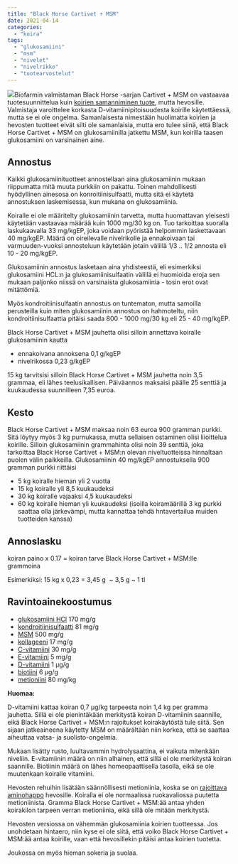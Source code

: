 ```yaml
---
title: "Black Horse Cartivet + MSM"
date: 2021-04-14
categories: 
  - "koira"
tags: 
  - "glukosamiini"
  - "msm"
  - "nivelet"
  - "nivelrikko"
  - "tuotearvostelut"
---
```


[![](images/black-horse-cartivet-msm-250x250.jpeg)](https://www.katiska.eu/wp-content/uploads/2021/04/black-horse-cartivet-msm.jpeg)Biofarmin valmistaman Black Horse -sarjan Cartivet + MSM on vastaavaa tuotesuunnittelua kuin [koirien samanniminen tuote](https://www.katiska.eu/tieto/lisaravinteiden-annostus/cartivet-msm/), mutta hevosille. Valmistaja varoittelee korkasta D-vitamiinipitoisuudesta koirille käytettäessä, mutta se ei ole ongelma. Samanlaisesta nimestään huolimatta koirien ja hevosten tuotteet eivät silti ole samanlaisia, mutta ero tulee siinä, että Black Horse Cartivet + MSM on glukosamiinilla jatkettu MSM, kun koirilla taasen glukosamiini on varsinainen aine.

## Annostus

Kaikki glukosamiinituotteet annostellaan aina glukosamiinin mukaan riippumatta mitä muuta purkkiin on pakattu. Toinen mahdollisesti hyödyllinen ainesosa on konroitiinisulfaatti, mutta sitä ei käytetä annostuksen laskemisessa, kun mukana on glukosamiinia.

Koiralle ei ole määritelty glukosamiinin tarvetta, mutta huomattavan yleisesti käytetään vastaavaa määrää kuin 1000 mg/30 kg on. Tuo tarkoittaa suoralla laskukaavalla 33 mg/kgEP, joka voidaan pyöristää helpommin laskettavaan 40 mg/kgEP. Määrä on oireilevalle nivelrikolle ja ennakoivaan tai varmuuden-vuoksi annosteluun käytetään jotain välillä 1/3 .. 1/2 annosta eli 10 - 20 mg/kgEP.

Glukosamiinin annostus lasketaan aina yhdisteestä, eli esimerkiksi glukosamiini HCL:n ja glukosamiinisulfaatin välillä ei huomioida eroja sen mukaan paljonko niissä on varsinaista glukosamiinia - tosin erot ovat mitättömiä.

Myös kondroitiinisulfaatin annostus on tuntematon, mutta samoilla perusteilla kuin miten glukosamiinin annostus on hahmoteltu, niin kondroitiinisulfaattia pitäisi saada 800 - 1000 mg/30 kg eli 25 - 40 mg/kgEP.

Black Horse Cartivet + MSM jauhetta olisi silloin annettava koiralle glukosamiinin kautta

- ennakoivana annoksena 0,1 g/kgEP
- nivelrikossa 0,23 g/kgEP

15 kg tarvitsisi silloin Black Horse Cartivet + MSM jauhetta noin 3,5 grammaa, eli lähes teelusikallisen. Päiväannos maksaisi päälle 25 senttiä ja kuukaudessa suunnilleen 7,35 euroa.

## Kesto

Black Horse Cartivet + MSM maksaa noin 63 euroa 900 gramman purkki. Sitä löytyy myös 3 kg purnukassa, mutta sellaisen ostaminen olisi liioittelua koirille. Silloin glukosamiinin grammahinta olisi noin 39 senttiä, joka tarkoittaa Black Horse Cartivet + MSM:n olevan niveltuotteissa hinnaltaan puolen välin paikkeilla. Glukosamiinin 40 mg/kgEP annostuksella 900 gramman purkki riittäisi

- 5 kg koiralle hieman yli 2 vuotta
- 15 kg koiralle yli 8,5 kuukaudeksi
- 30 kg koiralle vajaaksi 4,5 kuukaudeksi
- 60 kg koiralle hieman yli kuukaudeksi (isoilla koiramäärillä 3 kg purkki saattaa olla järkevämpi, mutta kannattaa tehdä hntavertailua muiden tuotteiden kanssa)

## Annoslasku

koiran paino x 0.17 = koiran tarve Black Horse Cartivet + MSM:lle grammoina

Esimerkiksi: 15 kg x 0,23 = 3,45 g  ~ 3,5 g ~ 1 tl

## Ravintoainekoostumus

- [glukosamiini HCl](https://www.katiska.eu/tieto/koira-nivelet/glukosamiini-koiralle/) 170 mg/g
- [kondroitiinisulfaatti](https://www.katiska.eu/tieto/koira-nivelet/kondroitiinisulfaatti/) 81 mg/g
- [MSM](https://www.katiska.eu/tieto/koira-nivelet/msm/) 500 mg/g
- [kollageeni](https://www.katiska.eu/tieto/koira-raakaruokinta-raaka-aineet/sidekudos-kollageeni-ja-gelatiini/) 17 mg/g
- [C-vitamiini](https://www.katiska.eu/tieto/c-vitamiini/c-vitamiini/) 30 mg/g
- [E-vitamiini](https://www.katiska.eu/tieto/e-vitamiini/koira-e-vitamiini/) 5 mg/g
- [D-vitamiini](https://www.katiska.eu/tieto/koira-tarve-vitamiini/d-vitamiini-koiralle/) 1 µg/g
- [biotiini](https://www.katiska.eu/tieto/b-vitamiinit/biotiini-b7-vitamiini/) 6 µg/g
- [metioniini](https://www.katiska.eu/tieto/aminohapot/metioniini/) 80 mg/kg

**Huomaa:**

D-vitamiini kattaa koiran 0,7 µg/kg tarpeesta noin 1,4 kg per gramma jauhetta. Sillä ei ole pienintäkään merkitystä koiran D-vitamiinin saannille, eikä Black Horse Cartivet + MSM:n rajoitukset koirakäytöstä tule siitä. Sen sijaan jatkeaineena käytetty MSM on määrältään niin korkea, että se saattaa aiheuttaa vatsa- ja suolisto-ongelmia.

Mukaan lisätty rusto, luultavammin hydrolysaattina, ei vaikuta mitenkään niveliin. E-vitamiinin määrä on niin alhainen, että sillä ei ole merkitystä koiran saannille. Biotiinin määrä on lähes homeopaattisella tasolla, eikä se ole muutenkaan koiralle vitamiini.

Hevosten rehuihin lisätään säännöllisesti metioniinia, koska se on [rajoittava aminohappo](https://www.koiranravitsemus.fi/aihe/Rajoittava_aminohappo) hevosille. Koiralla ei ole normaalissa ruokavaliossa puutetta metioniinista. Gramma Black Horse Cartivet + MSM:ää antaa yhden koirakilon tarpeen verran metioniinia, eikä sillä ole mitään merkitystä.

Hevosten versiossa on vähemmän glukosamiinia koirien tuotteessa. Jos unohdetaan hintaero, niin kyse ei ole siitä, että voiko Black Horse Cartivet + MSM:ää antaa koirille, vaan että hevosillekin pitäisi antaa koirien tuotetta.

Joukossa on myös hieman sokeria ja suolaa.
